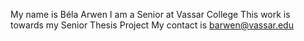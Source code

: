 My name is Béla Arwen
I am a Senior at Vassar College
This work is towards my Senior Thesis Project
My contact is barwen@vassar.edu

